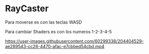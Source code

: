 # RayCaster

Para moverse es con las teclas WASD

Para cambiar Shaders es con los numeros 1-2-3-4-5

https://user-images.githubusercontent.com/60299338/204404529-ae289543-cc26-4470-afac-e7cbbed54cbd.mp4


